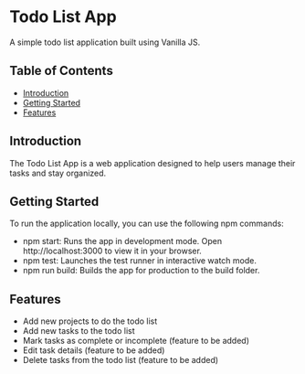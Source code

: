 # Todo List App

A simple todo list application built using Vanilla JS.

## Table of Contents

- [Introduction](#introduction)
- [Getting Started](#getting-started)
- [Features](#features)

  
## Introduction

The Todo List App is a web application designed to help users manage their tasks and stay organized.

## Getting Started

To run the application locally, you can use the following npm commands:

- npm start: Runs the app in development mode. Open http://localhost:3000 to view it in your browser.
- npm test: Launches the test runner in interactive watch mode.
- npm run build: Builds the app for production to the build folder.

## Features

- Add new projects to do the todo list 
- Add new tasks to the todo list
- Mark tasks as complete or incomplete (feature to be added)
- Edit task details (feature to be added)
- Delete tasks from the todo list (feature to be added)

